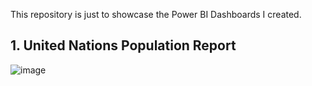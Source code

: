 This repository is just to showcase the Power BI Dashboards I created.

## 1. United Nations Population Report
![image](https://github.com/CarlosCapili/United-Nations-World-Population-Prospects/assets/59804756/c6fdab56-fd92-46f1-b681-f78b33e6c7dd)
